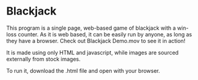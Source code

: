 # Blackjack
This program is a single page, web-based game of blackjack with a win-loss counter. As it is web based, it can be easily run by anyone, as long as they have a browser. Check out Blackjack Demo.mov to see it in action!

It is made using only HTML and javascript, while images are sourced externally from stock images.

To run it, download the .html file and open with your browser. 
